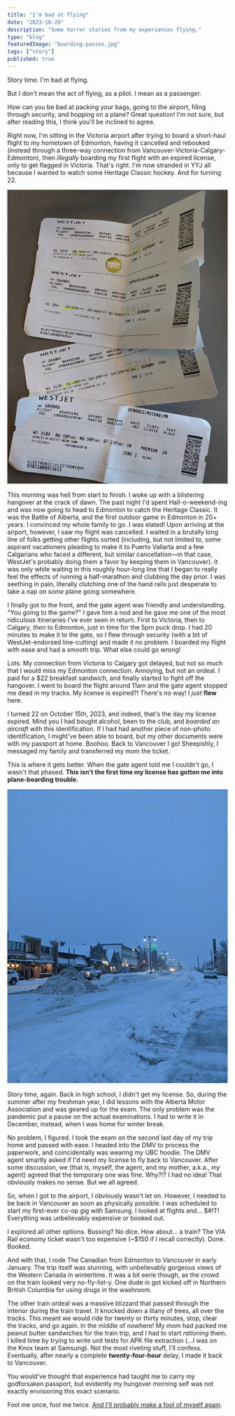 ```yaml
---
title: "I'm bad at flying"
date: "2023-10-29"
description: "Some horror stories from my experiences flying."
type: "blog"
featuredImage: "boarding-passes.jpg"
tags: ["story"]
published: true
---
```


Story time. I'm bad at flying.

But I don't mean the act of flying, as a pilot. I mean as a passenger.

How can you be bad at packing your bags, going to the airport, filing through security, and hopping on a plane? Great question! I'm not sure, but after reading this, I think you'll be inclined to agree.

Right now, I'm sitting in the Victoria airport after trying to board a short-haul flight to my hometown of Edmonton, having it cancelled and rebooked (instead through a three-way connection from Vancouver-Victoria-Calgary-Edmonton), then _illegally_ boarding my first flight with an expired license, only to get flagged in Victoria. That's right. I'm now stranded in YYJ all because I wanted to watch some Heritage Classic hockey. And for turning 22.

![My haul of boarding passes after today's adventures.](./boarding-passes.jpg)

This morning was hell from start to finish. I woke up with a blistering hangover at the crack of dawn. The past night I'd spent Hall-o-weekend-ing and was now going to head to Edmonton to catch the Heritage Classic. It was the Battle of Alberta, and the first outdoor game in Edmonton in 20+ years. I convinced my whole family to go. I was elated! Upon arriving at the airport, however, I saw my flight was cancelled. I waited in a brutally long line of folks getting other flights sorted (including, but not limited to, some aspirant vacationers pleading to make it to Puerto Vallarta and a few Calgarians who faced a different, but similar cancellation—in that case, WestJet's probably doing them a favor by keeping them in Vancouver). It was only while waiting in this roughly hour-long line that I began to really feel the effects of running a half-marathon and clubbing the day prior. I was seething in pain, literally clutching one of the hand rails just desperate to take a nap on _some_ plane going somewhere.

I finally got to the front, and the gate agent was friendly and understanding. "You going to the game?" I gave him a nod and he gave me one of the most ridiculous itineraries I've ever seen in return. First to Victoria, then to Calgary, _then_ to Edmonton, just in time for the 5pm puck drop. I had 20 minutes to make it to the gate, so I flew through security (with a bit of WestJet-endorsed line-cutting) and made it no problem. I boarded my flight with ease and had a smooth trip. What else could go wrong!

Lots. My connection from Victoria to Calgary got delayed, but not so much that I would miss my Edmonton connection. Annoying, but not an ordeal. I paid for a $22 breakfast sandwich, and finally started to fight off the hangover. I went to board the flight around 11am and the gate agent stopped me dead in my tracks. My license is expired?! There's no way! I _just_ **flew** here.

I turned 22 on October 15th, 2023, and indeed, that's the day my license expired. Mind you I had bought alcohol, been to the club, and _boarded an aircraft_ with this identification. If I had had another piece of non-photo identification, I might've been able to board, but my other documents were with my passport at home. Boohoo. Back to Vancouver I go! Sheepishly, I messaged my family and transferred my mom the ticket.

This is where it gets better. When the gate agent told me I couldn't go, I wasn't that phased. **This isn't the first time my license has gotten me into plane-boarding trouble.**

![Jasper, Alberta around 6am in early 2021.](jasper.jpg)

Story time, again. Back in high school, I didn't get my license. So, during the summer after my freshman year, I did lessons with the Alberta Motor Association and was geared up for the exam. The only problem was the pandemic put a pause on the actual examinations. I had to write it in December, instead, when I was home for winter break.

No problem, I figured. I took the exam on the second last day of my trip home and passed with ease. I headed into the DMV to process the paperwork, and coincidentally was wearing my UBC hoodie. The DMV agent smartly asked if I'd need my license to fly back to Vancouver. After some discussion, we (that is, myself, the agent, and my mother, a.k.a., _my_ agent) agreed that the temporary one was fine. Why?!? I had no idea! That obviously makes no sense. But we all agreed.

So, when I got to the airport, I obviously wasn't let on. However, I needed to be back in Vancouver as soon as physically possible. I was scheduled to start my first-ever co-op gig with Samsung. I looked at flights and… $#!T! Everything was unbelievably expensive or booked out.

I explored all other options. Bussing? No dice. How about… a train? The VIA Rail economy ticket wasn't too expensive (~$150 if I recall correctly). Done. Booked.

And with that, I rode The Canadian from Edmonton to Vancouver in early January. The trip itself was stunning, with unbelievably gorgeous views of the Western Canada in wintertime. It was a bit eerie though, as the crowd on the train looked very no-fly-list-y. One dude in got kicked off in Northern British Columbia for using drugs in the washroom.

The other train ordeal was a massive blizzard that passed through the interior during the train travel. It knocked down a litany of trees, all over the tracks. This meant we would ride for twenty or thirty minutes, stop, clear the tracks, and go again. In the middle of nowhere! My mom had packed me peanut butter sandwiches for the train trip, and I had to start _rationing_ them. I killed time by trying to write unit tests for APK file extraction (…I was on the Knox team at Samsung). Not the most riveting stuff, I'll confess. Eventually, after nearly a complete **twenty-four-hour** delay, I made it back to Vancouver.

You would've thought that experience had taught me to carry my godforsaken passport, but evidently my hungover morning self was not exactly envisioning this exact scenario.

Fool me once, fool me twice. [And I'll probably make a fool of myself again](https://youtube.com/watch?v=aqGn-1XX7cI).
